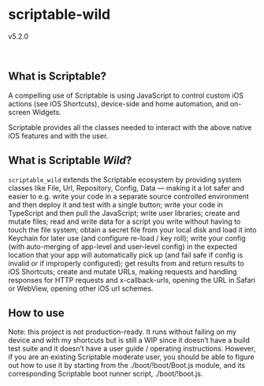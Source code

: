 # scriptable-wild

v5.2.0

<br/>

## What is Scriptable?

A compelling use of Scriptable is using JavaScript to control custom iOS actions (see iOS Shortcuts), device-side and home automation, and on-screen Widgets.

Scriptable provides all the classes needed to interact with the above native iOS features and with the user.

## What is Scriptable _Wild_?

`scriptable_wild` extends the Scriptable ecosystem by providing system classes like File, Url, Repository, Config, Data — making it a lot safer and easier to e.g. write your code in a separate source controlled environment and then deploy it and test with a single button; write your code in TypeScript and then pull the JavaScript; write user libraries; create and mutate files; read and write data for a script you write without having to touch the file system; obtain a secret file from your local disk and load it into Keychain for later use (and configure re-load / key roll); write your config (with auto-merging of app-level and user-level config) in the expected location that your app will automatically pick up (and fail safe if config is invalid or if improperly configured); get results from and return results to iOS Shortcuts; create and mutate URLs, making requests and handling responses for HTTP requests and x-callback-urls, opening the URL in Safari or WebView, opening other iOS url schemes.

## How to use

Note: this project is not production-ready. It runs without failing on my device and with my shortcuts but is still a WIP since it doesn’t have a build test suite and it doesn’t have a user guide / operating instructions. However, if you are an existing Scriptable moderate user, you should be able to figure out how to use it by starting from the ./boot/!boot/Boot.js module, and its corresponding Scriptable boot runner script, ./boot/!boot.js.
